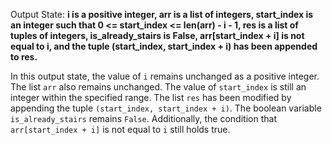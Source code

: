 Output State: **i is a positive integer, arr is a list of integers, start_index is an integer such that 0 <= start_index <= len(arr) - i - 1, res is a list of tuples of integers, is_already_stairs is False, arr[start_index + i] is not equal to i, and the tuple (start_index, start_index + i) has been appended to res.**

In this output state, the value of `i` remains unchanged as a positive integer. The list `arr` also remains unchanged. The value of `start_index` is still an integer within the specified range. The list `res` has been modified by appending the tuple `(start_index, start_index + i)`. The boolean variable `is_already_stairs` remains `False`. Additionally, the condition that `arr[start_index + i]` is not equal to `i` still holds true.